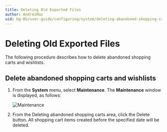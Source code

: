 ```yaml
---
title: Deleting Old Exported Files
author: AndreiMaz
uid: bg-BG/user-guide/configuring/system/deleting-abandoned-shopping-carts
---
```


# Deleting Old Exported Files

The following procedure describes how to delete abandoned shopping carts and wishlists.

## Delete abandoned shopping carts and wishlists

1. From the **System** menu, select **Maintenance**. The **Maintenance** window is displayed, as follows:
    
    ![Maintenance](_static/deleting-abandoned-shopping-carts/deleting-abandoned-shopping-carts.png)

2. From the Deleting abandoned shopping carts area, click the Delete button. All shopping cart items created before the specified date will be deleted.